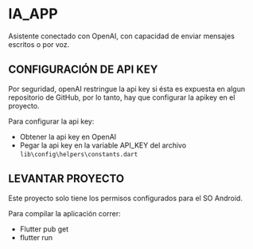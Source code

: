 # IA_APP

Asistente conectado con OpenAI, con capacidad de enviar mensajes escritos o por voz.

## CONFIGURACIÓN DE API KEY

Por seguridad, openAI restringue la api key si ésta es expuesta en algun repositorio de GitHub, por lo tanto, hay que configurar la apikey en el proyecto.

Para configurar la api key:

- Obtener la api key en OpenAI
- Pegar la api key en la variable API_KEY del archivo ``lib\config\helpers\constants.dart``

## LEVANTAR PROYECTO

Este proyecto solo tiene los permisos configurados para el SO Android.

Para compilar la aplicación correr:

- Flutter pub get
- flutter run

